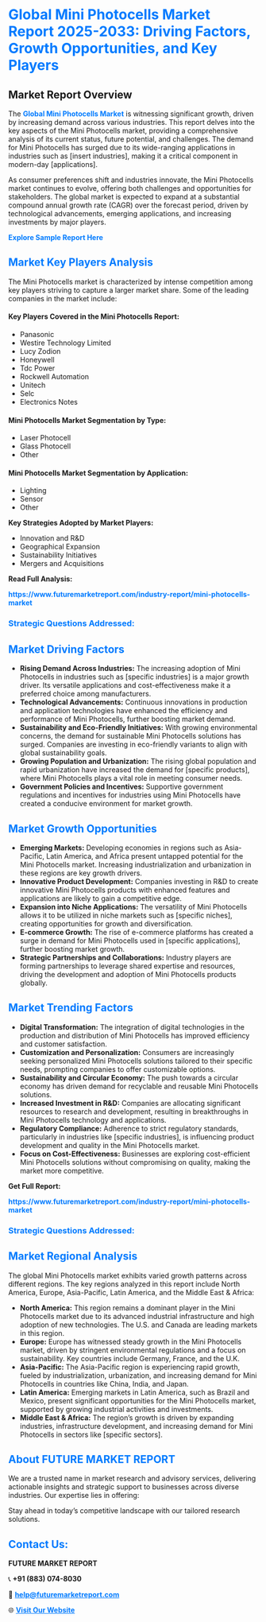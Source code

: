 <h1 style="color: #007BFF;">Global Mini Photocells Market Report 2025-2033: Driving Factors, Growth Opportunities, and Key Players</h1>

<section id="overview">
<h2>Market Report Overview</h2>
<p>The <a href="https://www.futuremarketreport.com/industry-report/mini-photocells-market" style="color: #007BFF; text-decoration: none;"><strong>Global Mini Photocells Market</strong></a> is witnessing significant growth, driven by increasing demand across various industries. This report delves into the key aspects of the Mini Photocells market, providing a comprehensive analysis of its current status, future potential, and challenges. The demand for Mini Photocells has surged due to its wide-ranging applications in industries such as [insert industries], making it a critical component in modern-day [applications].</p>
<p>As consumer preferences shift and industries innovate, the Mini Photocells market continues to evolve, offering both challenges and opportunities for stakeholders. The global market is expected to expand at a substantial compound annual growth rate (CAGR) over the forecast period, driven by technological advancements, emerging applications, and increasing investments by major players.</p>
</section>

<section id="overview">
<p><a href="https://www.futuremarketreport.com/request-sample/reportId=81338" style="color: #007BFF; text-decoration: none;"><strong>Explore Sample Report Here</strong></a></p>
</section>

<section id="key-players">
<h2 style="color: #007BFF;">Market Key Players Analysis</h2>
<p>The Mini Photocells market is characterized by intense competition among key players striving to capture a larger market share. Some of the leading companies in the market include:</p>
<h4>Key Players Covered in the Mini Photocells Report:</h4>
<ul><li>Panasonic</li><li>Westire Technology Limited</li><li>Lucy Zodion</li><li>Honeywell</li><li>Tdc Power</li><li>Rockwell Automation</li><li>Unitech</li><li>Selc</li><li>Electronics Notes</li></ul>
<h4>Mini Photocells Market Segmentation by Type:</h4>
<ul><li>Laser Photocell</li><li>Glass Photocell</li><li>Other</li></ul>

<h4>Mini Photocells Market Segmentation by Application:</h4>
<ul><li>Lighting</li><li>Sensor</li><li>Other</li></ul>
<p><strong>Key Strategies Adopted by Market Players:</strong></p>
<ul>
<li>Innovation and R&D</li>
<li>Geographical Expansion</li>
<li>Sustainability Initiatives</li>
<li>Mergers and Acquisitions</li>
</ul>
</section>

<section>
<p><strong>Read Full Analysis: </strong></p><a href="https://www.futuremarketreport.com/industry-report/mini-photocells-market" style="color: #007BFF; text-decoration: none;"><strong>https://www.futuremarketreport.com/industry-report/mini-photocells-market</strong></a>
<h3 style="color: #007BFF;">Strategic Questions Addressed:</h3>
</section>

<section id="driving-factors">
<h2 style="color: #007BFF;">Market Driving Factors</h2>
<ul>
<li><strong>Rising Demand Across Industries:</strong> The increasing adoption of Mini Photocells in industries such as [specific industries] is a major growth driver. Its versatile applications and cost-effectiveness make it a preferred choice among manufacturers.</li>
<li><strong>Technological Advancements:</strong> Continuous innovations in production and application technologies have enhanced the efficiency and performance of Mini Photocells, further boosting market demand.</li>
<li><strong>Sustainability and Eco-Friendly Initiatives:</strong> With growing environmental concerns, the demand for sustainable Mini Photocells solutions has surged. Companies are investing in eco-friendly variants to align with global sustainability goals.</li>
<li><strong>Growing Population and Urbanization:</strong> The rising global population and rapid urbanization have increased the demand for [specific products], where Mini Photocells plays a vital role in meeting consumer needs.</li>
<li><strong>Government Policies and Incentives:</strong> Supportive government regulations and incentives for industries using Mini Photocells have created a conducive environment for market growth.</li>
</ul>
</section>

<section id="growth-opportunities">
<h2 style="color: #007BFF;">Market Growth Opportunities</h2>
<ul>
<li><strong>Emerging Markets:</strong> Developing economies in regions such as Asia-Pacific, Latin America, and Africa present untapped potential for the Mini Photocells market. Increasing industrialization and urbanization in these regions are key growth drivers.</li>
<li><strong>Innovative Product Development:</strong> Companies investing in R&D to create innovative Mini Photocells products with enhanced features and applications are likely to gain a competitive edge.</li>
<li><strong>Expansion into Niche Applications:</strong> The versatility of Mini Photocells allows it to be utilized in niche markets such as [specific niches], creating opportunities for growth and diversification.</li>
<li><strong>E-commerce Growth:</strong> The rise of e-commerce platforms has created a surge in demand for Mini Photocells used in [specific applications], further boosting market growth.</li>
<li><strong>Strategic Partnerships and Collaborations:</strong> Industry players are forming partnerships to leverage shared expertise and resources, driving the development and adoption of Mini Photocells products globally.</li>
</ul>
</section>

<section id="trending-factors">
<h2 style="color: #007BFF;">Market Trending Factors</h2>
<ul>
<li><strong>Digital Transformation:</strong> The integration of digital technologies in the production and distribution of Mini Photocells has improved efficiency and customer satisfaction.</li>
<li><strong>Customization and Personalization:</strong> Consumers are increasingly seeking personalized Mini Photocells solutions tailored to their specific needs, prompting companies to offer customizable options.</li>
<li><strong>Sustainability and Circular Economy:</strong> The push towards a circular economy has driven demand for recyclable and reusable Mini Photocells solutions.</li>
<li><strong>Increased Investment in R&D:</strong> Companies are allocating significant resources to research and development, resulting in breakthroughs in Mini Photocells technology and applications.</li>
<li><strong>Regulatory Compliance:</strong> Adherence to strict regulatory standards, particularly in industries like [specific industries], is influencing product development and quality in the Mini Photocells market.</li>
<li><strong>Focus on Cost-Effectiveness:</strong> Businesses are exploring cost-efficient Mini Photocells solutions without compromising on quality, making the market more competitive.</li>
</ul>
</section>

<section>
<p><strong>Get Full Report: </strong></p><a href="https://www.futuremarketreport.com/industry-report/mini-photocells-market" style="color: #007BFF; text-decoration: none;"><strong>https://www.futuremarketreport.com/industry-report/mini-photocells-market</strong></a>
<h3 style="color: #007BFF;">Strategic Questions Addressed:</h3>
</section>


<section id="regional-analysis">
<h2 style="color: #007BFF;">Market Regional Analysis</h2>
<p>The global Mini Photocells market exhibits varied growth patterns across different regions. The key regions analyzed in this report include North America, Europe, Asia-Pacific, Latin America, and the Middle East & Africa:</p>
<ul>
<li><strong>North America:</strong> This region remains a dominant player in the Mini Photocells market due to its advanced industrial infrastructure and high adoption of new technologies. The U.S. and Canada are leading markets in this region.</li>
<li><strong>Europe:</strong> Europe has witnessed steady growth in the Mini Photocells market, driven by stringent environmental regulations and a focus on sustainability. Key countries include Germany, France, and the U.K.</li>
<li><strong>Asia-Pacific:</strong> The Asia-Pacific region is experiencing rapid growth, fueled by industrialization, urbanization, and increasing demand for Mini Photocells in countries like China, India, and Japan.</li>
<li><strong>Latin America:</strong> Emerging markets in Latin America, such as Brazil and Mexico, present significant opportunities for the Mini Photocells market, supported by growing industrial activities and investments.</li>
<li><strong>Middle East & Africa:</strong> The region’s growth is driven by expanding industries, infrastructure development, and increasing demand for Mini Photocells in sectors like [specific sectors].</li>
</ul>
</section>

<footer>
<h2 style="color: #007BFF;">About FUTURE MARKET REPORT</h2>
<p>We are a trusted name in market research and advisory services, delivering actionable insights and strategic support to businesses across diverse industries. Our expertise lies in offering:</p>

<p>Stay ahead in today’s competitive landscape with our tailored research solutions.</p>

<h2 style="color: #007BFF;">Contact Us:</h2>
<p><strong>FUTURE MARKET REPORT</strong></p>
<p>📞 <strong>+91 (883) 074-8030</strong></p>
<p>📧 <strong><a href="mailto:help@futuremarketreport.com" style="color: #007BFF;">help@futuremarketreport.com</a></strong></p>
<p>🌐 <strong><a href="https://www.futuremarketreport.com/" style="color: #007BFF;">Visit Our Website</a></strong></p>
</footer>